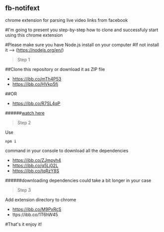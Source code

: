 ## fb-notifext
chrome extension for parsing live video links from facebook

#I'm going to present you step-by-step how to clone and successfuly start using this chrome extension

#Please make sure you have Node.js install on your computer
#If not install it --> (https://nodejs.org/en/)

>Step 1

##Clone this repository or download it as ZIP file

- https://ibb.co/mTh4P53
- https://ibb.co/HVkp5fj

##OR

- https://ibb.co/R7SL4qP

######[watch here](https://docs.github.com/en/repositories/creating-and-managing-repositories/cloning-a-repository)

>Step 2

Use

```
npm i
```

command in your console to download all the dependencies

- https://ibb.co/ZJmpyh4
- https://ibb.co/q5Lj02L
- https://ibb.co/tqRzY8S

######downloading dependencies could take a bit longer in your case

>Step 3

Add extension directory to chrome

- https://ibb.co/M9PxRcS
- ttps://ibb.co/1T6hW45

#That's it enjoy it!
